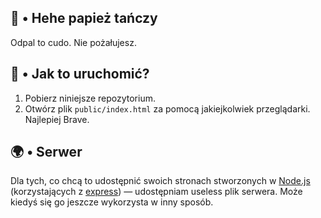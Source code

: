 ## 🧀 • Hehe papież tańczy
Odpal to cudo. Nie pożałujesz.

## 🍰 • Jak to uruchomić?
1. Pobierz niniejsze repozytorium.  
2. Otwórz plik `public/index.html` za pomocą jakiejkolwiek przeglądarki. Najlepiej Brave.

## 🌍 • Serwer
Dla tych, co chcą to udostępnić swoich stronach stworzonych w [Node.js](https://nodejs.org/en) (korzystających z [express](https://www.npmjs.com/package/express)) — udostępniam useless plik serwera. Może kiedyś się go jeszcze wykorzysta w inny sposób.